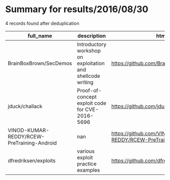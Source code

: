 
# Summary for results/2016/08/30
    
4 records found after deduplication

| full_name | description | html_url | matched_list | matched_count | pushed_at | size | stargazers_count | language | forks_count | vul_ids |
|--------------------------------------------|-------------------------------------------------------------|---------------------------------------------------------------|--------------------------|-----------------|---------------------------|--------|--------------------|------------|---------------|-------------------|
| BrainBoxBrown/SecDemos | Introductory workshop on exploitation and shellcode writing | https://github.com/BrainBoxBrown/SecDemos | ['exploit', 'shellcode'] | 2 | 2016-08-30 08:22:34+00:00 | 48 | 4 | Python | 2 | [] |
| jduck/challack | Proof-of-concept exploit code for CVE-2016-5696 | https://github.com/jduck/challack | ['exploit'] | 1 | 2016-08-30 06:32:43+00:00 | 228 | 71 | C | 33 | ['CVE-2016-5696'] |
| VINOD-KUMAR-REDDY/RCEW-PreTraining-Android | nan | https://github.com/VINOD-KUMAR-REDDY/RCEW-PreTraining-Android | ['rce'] | 1 | 2016-08-30 09:35:09+00:00 | 2 | 0 | Java | 0 | [] |
| dfredriksen/exploits | various exploit practice examples | https://github.com/dfredriksen/exploits | ['exploit'] | 1 | 2016-08-30 07:53:15+00:00 | 11 | 0 | C | 0 | [] |
